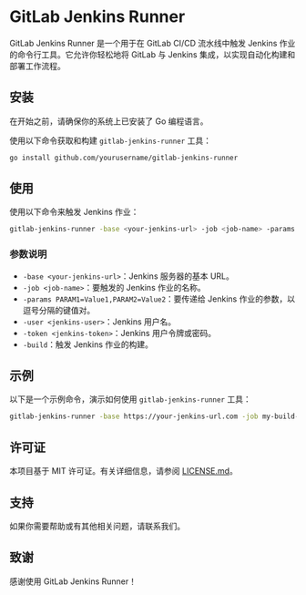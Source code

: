 # GitLab Jenkins Runner

GitLab Jenkins Runner 是一个用于在 GitLab CI/CD 流水线中触发 Jenkins 作业的命令行工具。它允许你轻松地将 GitLab 与 Jenkins 集成，以实现自动化构建和部署工作流程。

## 安装

在开始之前，请确保你的系统上已安装了 Go 编程语言。

使用以下命令获取和构建 `gitlab-jenkins-runner` 工具：

```bash
go install github.com/yourusername/gitlab-jenkins-runner
```

## 使用

使用以下命令来触发 Jenkins 作业：

```bash
gitlab-jenkins-runner -base <your-jenkins-url> -job <job-name> -params PARAM1=Value1,PARAM2=Value2 -user <jenkins-user> -token <jenkins-token> -build
```

### 参数说明

- `-base <your-jenkins-url>`：Jenkins 服务器的基本 URL。
- `-job <job-name>`：要触发的 Jenkins 作业的名称。
- `-params PARAM1=Value1,PARAM2=Value2`：要传递给 Jenkins 作业的参数，以逗号分隔的键值对。
- `-user <jenkins-user>`：Jenkins 用户名。
- `-token <jenkins-token>`：Jenkins 用户令牌或密码。
- `-build`：触发 Jenkins 作业的构建。

## 示例

以下是一个示例命令，演示如何使用 `gitlab-jenkins-runner` 工具：

```bash
gitlab-jenkins-runner -base https://your-jenkins-url.com -job my-build-job -params BRANCH=main,ENV=prod -user jenkinsuser -token myapitoken -build
```

## 许可证

本项目基于 MIT 许可证。有关详细信息，请参阅 [LICENSE.md](LICENSE.md)。

## 支持

如果你需要帮助或有其他相关问题，请联系我们。

## 致谢

感谢使用 GitLab Jenkins Runner！
